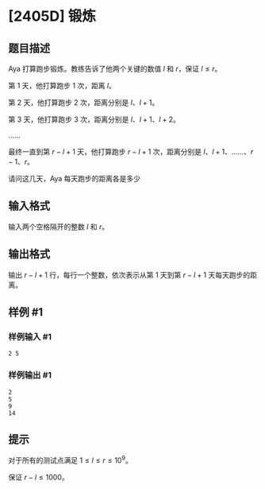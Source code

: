 # [2405D] 锻炼

## 题目描述

Aya 打算跑步锻炼。教练告诉了他两个关键的数值 $l$ 和 $r$，保证 $l\le r$。

第 1 天，他打算跑步 $1$ 次，距离 $l$。

第 2 天，他打算跑步 $2$ 次，距离分别是 $l$、$l+1$。

第 3 天，他打算跑步 $3$ 次，距离分别是 $l$、$l+1$、$l+2$。

……

最终一直到第 $r-l+1$ 天，他打算跑步 $r-l+1$ 次，距离分别是 $l$、$l+1$、……、$r-1$、$r$。

请问这几天，Aya 每天跑步的距离各是多少

## 输入格式

输入两个空格隔开的整数 $l$ 和 $r$。

## 输出格式

输出 $r-l+1$ 行，每行一个整数，依次表示从第 $1$ 天到第 $r-l+1$ 天每天跑步的距离。

## 样例 #1

### 样例输入 #1

```
2 5
```

### 样例输出 #1

```
2
5
9
14
```

## 提示

对于所有的测试点满足 $1 \le l \le r \le 10^9$。

保证 $r-l\le 1000$。